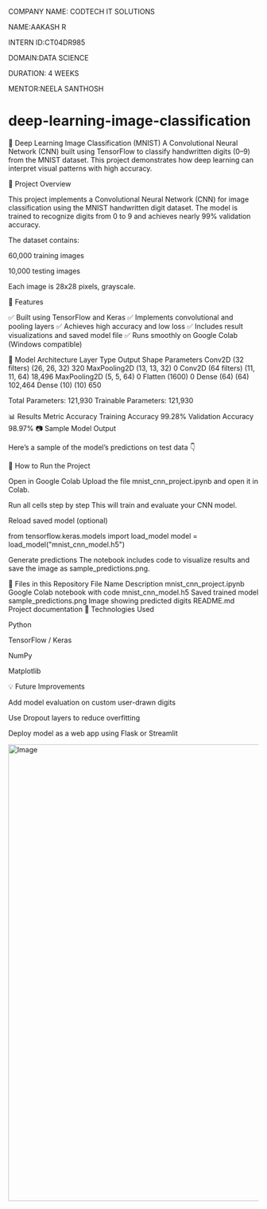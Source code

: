 COMPANY NAME: CODTECH IT SOLUTIONS

NAME:AAKASH R

INTERN ID:CT04DR985

DOMAIN:DATA SCIENCE

DURATION: 4 WEEKS

MENTOR:NEELA SANTHOSH

# deep-learning-image-classification
🧠 Deep Learning Image Classification (MNIST)
A Convolutional Neural Network (CNN) built using TensorFlow to classify handwritten digits (0–9) from the MNIST dataset.
This project demonstrates how deep learning can interpret visual patterns with high accuracy.

📘 Project Overview

This project implements a Convolutional Neural Network (CNN) for image classification using the MNIST handwritten digit dataset.
The model is trained to recognize digits from 0 to 9 and achieves nearly 99% validation accuracy.

The dataset contains:

60,000 training images

10,000 testing images

Each image is 28x28 pixels, grayscale.

🧩 Features

✅ Built using TensorFlow and Keras
✅ Implements convolutional and pooling layers
✅ Achieves high accuracy and low loss
✅ Includes result visualizations and saved model file
✅ Runs smoothly on Google Colab (Windows compatible)

🧠 Model Architecture
Layer Type	Output Shape	Parameters
Conv2D (32 filters)	(26, 26, 32)	320
MaxPooling2D	(13, 13, 32)	0
Conv2D (64 filters)	(11, 11, 64)	18,496
MaxPooling2D	(5, 5, 64)	0
Flatten	(1600)	0
Dense (64)	(64)	102,464
Dense (10)	(10)	650

Total Parameters: 121,930
Trainable Parameters: 121,930

📊 Results
Metric	Accuracy
Training Accuracy	99.28%
Validation Accuracy	98.97%
📷 Sample Model Output

Here’s a sample of the model’s predictions on test data 👇

🚀 How to Run the Project

Open in Google Colab
Upload the file mnist_cnn_project.ipynb and open it in Colab.

Run all cells step by step
This will train and evaluate your CNN model.

Reload saved model (optional)

from tensorflow.keras.models import load_model
model = load_model("mnist_cnn_model.h5")


Generate predictions
The notebook includes code to visualize results and save the image as sample_predictions.png.

💾 Files in this Repository
File Name	Description
mnist_cnn_project.ipynb	Google Colab notebook with code
mnist_cnn_model.h5	Saved trained model
sample_predictions.png	Image showing predicted digits
README.md	Project documentation
🧠 Technologies Used

Python

TensorFlow / Keras

NumPy

Matplotlib

💡 Future Improvements

Add model evaluation on custom user-drawn digits

Use Dropout layers to reduce overfitting

Deploy model as a web app using Flask or Streamlit

<img width="668" height="917" alt="Image" src="https://github.com/user-attachments/assets/3247c7e8-2067-48c9-9ea2-f1ff933d6d94" />

